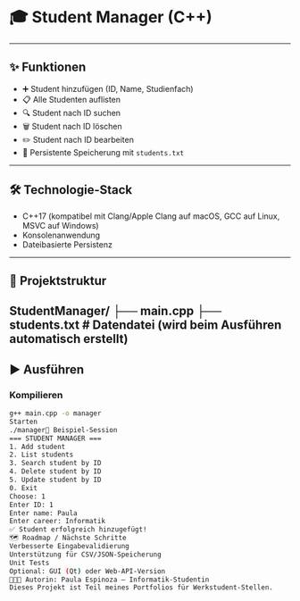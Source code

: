 # 🎓 Student Manager (C++)



---

## ✨ Funktionen
- ➕ Student hinzufügen (ID, Name, Studienfach)
- 📋 Alle Studenten auflisten
- 🔍 Student nach ID suchen
- 🗑️ Student nach ID löschen
- ✏️ Student nach ID bearbeiten
- 💾 Persistente Speicherung mit `students.txt`

---

## 🛠 Technologie-Stack
- C++17 (kompatibel mit Clang/Apple Clang auf macOS, GCC auf Linux, MSVC auf Windows)
- Konsolenanwendung
- Dateibasierte Persistenz

---

## 📂 Projektstruktur
StudentManager/
├── main.cpp
├── students.txt # Datendatei (wird beim Ausführen automatisch erstellt)
---

## ▶️ Ausführen

### Kompilieren
```bash
g++ main.cpp -o manager
Starten
./manager📖 Beispiel-Session
=== STUDENT MANAGER ===
1. Add student
2. List students
3. Search student by ID
4. Delete student by ID
5. Update student by ID
0. Exit
Choose: 1
Enter ID: 1
Enter name: Paula
Enter career: Informatik
✅ Student erfolgreich hinzugefügt!
🗺️ Roadmap / Nächste Schritte
Verbesserte Eingabevalidierung
Unterstützung für CSV/JSON-Speicherung
Unit Tests
Optional: GUI (Qt) oder Web-API-Version
👩🏻‍💻 Autorin: Paula Espinoza — Informatik-Studentin
Dieses Projekt ist Teil meines Portfolios für Werkstudent-Stellen.
